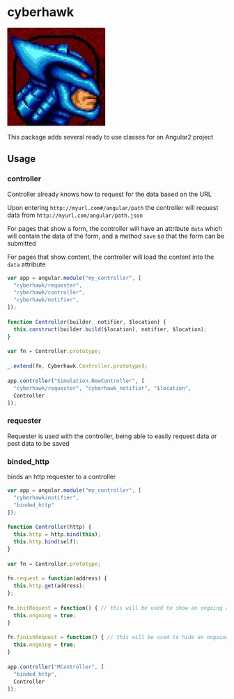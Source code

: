 # cyberhawk

![cyberhawk](https://raw.githubusercontent.com/darthjee/cyberhawk/master/cyberhawk.jpg)

This package adds several ready to use classes for an Angular2 project

## Usage

### controller

Controller already knows how to request for the data based on the URL

Upon entering `http://myurl.com#/angular/path` the controller will request data from `http://myurl.com/angular/path.json`

For pages that show a form, the controller will have an attribute `data` which will contain the data of the form,
and a method `save` so that the form can be submitted

For pages that show content, the controller will load the content into the `data` attribute

```javascript
var app = angular.module("my_controller", [
  "cyberhawk/requester",
  "cyberhawk/controller",
  "cyberhawk/notifier",
]);

function Controller(builder, notifier, $location) {
  this.construct(builder.build($location), notifier, $location);
}

var fn = Controller.prototype;

_.extend(fn, Cyberhawk.Controller.prototype);

app.controller("Simulation.NewController", [
  "cyberhawk/requester", "cyberhawk_notifier", "$location",
  Controller
]);

```

### requester
Requester is used with the controller, being able to easily request data or post data to be saved

### binded_http

binds an http requester to a controller

```javascript
var app = angular.module("my_controller", [
  "cyberhawk/notifier",
  "binded_http"
]);

function Controller(http) {
  this.http = http.bind(this);
  this.http.bind(self);
}

var fn = Controller.prototype;

fn.request = function(address) {
  this.http.get(address);
};

fn.initRequest = function() { // this will be used to show an ongoing request icon
  this.ongoing = true;
}

fn.finishRequest = function() { // this will be used to hide an ongoing request icon
  this.ongoing = true;
}

app.controller("MController", [
  "binded_http",
  Controller
]);
```
